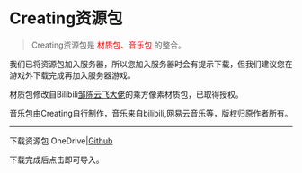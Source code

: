 # Creating资源包
> Creating资源包是<font color="red"> 材质包、音乐包</font> 的整合。

我们已将资源包加入服务器，所以您加入服务器时会有提示下载，但我们建议您在游戏外下载完成再加入服务器游戏。

材质包修改自Bilibili[邹陈云飞大佬](https://space.bilibili.com/170651403)的乘方像素材质包，已取得授权。

音乐包由Creating自行制作，音乐来自bilibili,网易云音乐等，版权归原作者所有。

----------------------------------------------

下载资源包
OneDrive|[Github](https://github.com/linyushu520/CreatingResource/releases/)

下载完成后点击即可导入。